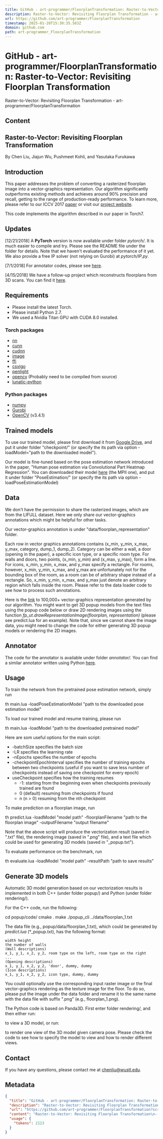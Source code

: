 ```yaml
---
title: GitHub - art-programmer/FloorplanTransformation: Raster-to-Vector: Revisiting Floorplan Transformation
description: Raster-to-Vector: Revisiting Floorplan Transformation - art-programmer/FloorplanTransformation
url: https://github.com/art-programmer/FloorplanTransformation
timestamp: 2025-01-20T15:30:35.583Z
domain: github.com
path: art-programmer_FloorplanTransformation
---
```


# GitHub - art-programmer/FloorplanTransformation: Raster-to-Vector: Revisiting Floorplan Transformation


Raster-to-Vector: Revisiting Floorplan Transformation - art-programmer/FloorplanTransformation


## Content

Raster-to-Vector: Revisiting Floorplan Transformation
-----------------------------------------------------

[](https://github.com/art-programmer/FloorplanTransformation?screenshot=true#raster-to-vector-revisiting-floorplan-transformation)

By Chen Liu, Jiajun Wu, Pushmeet Kohli, and Yasutaka Furukawa

Introduction
------------

[](https://github.com/art-programmer/FloorplanTransformation?screenshot=true#introduction)

This paper addresses the problem of converting a rasterized floorplan image into a vector-graphics representation. Our algorithm significantly outperforms existing methods and achieves around 90% precision and recall, getting to the range of production-ready performance. To learn more, please refer to our ICCV 2017 [paper](http://art-programmer.github.io/floorplan-transformation/paper.pdf) or visit our [project website](http://art-programmer.github.io/floorplan-transformation.html).

This code implements the algorithm described in our paper in Torch7.

Updates
-------

[](https://github.com/art-programmer/FloorplanTransformation?screenshot=true#updates)

\[12/21/2018\] A **PyTorch** version is now available under folder _pytorch/_. It is much easier to compile and try. Please see the README file under the folder for details. Note that we haven't evaluated the performance of it yet. We also provide a free IP solver (not relying on Gurobi) at _pytorch/IP.py_.

\[7/1/2018\] For annotator codes, please see [here](https://github.com/art-programmer/FloorplanTransformation?screenshot=true#annotator).

\[4/15/2018\] We have a follow-up project which reconstructs floorplans from 3D scans. You can find it [here](https://github.com/art-programmer/FloorNet).

Requirements
------------

[](https://github.com/art-programmer/FloorplanTransformation?screenshot=true#requirements)

*   Please install the latest Torch.
*   Please install Python 2.7.
*   We used a Nvidia Titan GPU with CUDA 8.0 installed.

### Torch packages

[](https://github.com/art-programmer/FloorplanTransformation?screenshot=true#torch-packages)

*   [nn](https://github.com/torch/nn)
*   [cunn](https://github.com/torch/cunn)
*   [cudnn](https://github.com/soumith/cudnn.torch)
*   [image](https://github.com/torch/image)
*   [ffi](http://luajit.org/ext_ffi.html)
*   [csvigo](https://github.com/clementfarabet/lua---csv)
*   [penlight](https://github.com/stevedonovan/Penlight)
*   [opencv](https://github.com/marcoscoffier/lua---opencv) (Probably need to be compiled from source)
*   [lunatic-python](https://labix.org/lunatic-python)

### Python packages

[](https://github.com/art-programmer/FloorplanTransformation?screenshot=true#python-packages)

*   [numpy](http://www.scipy.org/scipylib/download.html)
*   [Gurobi](http://www.gurobi.com/)
*   [OpenCV](https://opencv.org/) (v3.4.1)

Trained models
--------------

[](https://github.com/art-programmer/FloorplanTransformation?screenshot=true#trained-models)

To use our trained model, please first download it from [Google Drive](https://drive.google.com/file/d/0B2rs82y7tjKrQk0yRFB3RHVDUXM/view?usp=sharing), and put it under folder "checkpoint/" (or specify the its path via option -loadModel="path to the downloaded model").

Our model is fine-tuned based on the pose estimation network introduced in the paper, "Human pose estimation via Convolutional Part Heatmap Regression". You can downloaded their model [here](https://www.adrianbulat.com/human-pose-estimation) (the MPII one), and put it under folder "PoseEstimation/" (or specify the its path via option -loadPoseEstimationModel)

Data
----

[](https://github.com/art-programmer/FloorplanTransformation?screenshot=true#data)

We don't have the permission to share the rasterized images, which are from the LIFULL dataset. Here we only share our vector-graphics annotations which might be helpful for other tasks.

Our vector-graphics annotation is under "data/floorplan\_representation" folder.

Each row in vector graphics annotations contains (x\_min, y\_min, x\_max, y\_max, category, dump\_1, dump\_2). Category can be either a wall, a door (opening in the paper), a specific icon type, or a specific room type. For walls and doors, two points, (x\_min, y\_min) and (x\_max, y\_max), form a line. For icons, x\_min, y\_min, x\_max, and y\_max specify a rectangle. For rooms, however, x\_min, y\_min, x\_max, and y\_max are unfortunately not for the bounding box of the room, as a room can be of arbitrary shape instead of a rectangle. So, x\_min, y\_min, x\_max, and y\_max just denote an arbitrary region which falls inside the room. Please refer to the data loader code to see how to process such annotations.

Here is the [link](https://drive.google.com/file/d/1Ltn5kzzwhvXz6EStI98Zagfq-mI2pf0m/view?usp=sharing) to 100,000+ vector-graphics representation generated by our algorithm. You might want to get 3D popup models from the text files using the popup code below or draw 2D rendering images using the function _fp\_ut.drawRepresentationImage(floorplan, representation)_ (please see predict.lua for an example). Note that, since we cannot share the image data, you might need to change the code for either generating 3D popup models or rendering the 2D images.

Annotator
---------

[](https://github.com/art-programmer/FloorplanTransformation?screenshot=true#annotator)

The code for the annotator is available under folder _annotator/_. You can find a similar annotator written using Python [here](https://github.com/art-programmer/FloorplanAnnotator).

Usage
-----

[](https://github.com/art-programmer/FloorplanTransformation?screenshot=true#usage)

To train the network from the pretrained pose estimation network, simply run

th main.lua -loadPoseEstimationModel  "path to the downloaded pose estimation model"

To load our trained model and resume training, please run

th main.lua -loadModel  "path to the downloaded pretrained model"

Here are som useful options for the main script:

*   \-batchSize specifies the batch size
*   \-LR specifies the learning rate
*   \-nEpochs specifies the number of epochs
*   \-checkpointEpochInterval specifies the number of training epochs between two checkpoints (useful if you want to save less number of checkpoints instead of saving one checkpoint for every epoch)
*   useCheckpoint specifies how the training resumes
    *   \-1: starting from the beginning even when checkpoints previously trained are found
    *   0 (default) resuming from checkpoints if found
    *   n (n \> 0) resuming from the nth checkpoint

To make prediction on a floorplan image, run

th predict.lua -loadModel "model path" -floorplanFilename "path to the floorplan image" -outputFilename "output filename"

Note that the above script will produce the vectorization result (saved in ".txt" file), the rendering image (saved in ".png" file), and a text file which could be used for generating 3D models (saved in "\_popup.txt").

To evaluate performance on the benchmark, run

th evaluate.lua -loadModel "model path" -resultPath "path to save results"

Generate 3D models
------------------

[](https://github.com/art-programmer/FloorplanTransformation?screenshot=true#generate-3d-models)

Automatic 3D model generation based on our vectorization results is implemented in both C++ (under folder popup/) and Python (under folder rendering/).

For the C++ code, run the following:

cd popup/code/
cmake .
make
./popup\_cli ../data/floorplan\_1.txt

The data file (e.g., popup/data/floorplan\_1.txt), which could be generated by _predict.lua_ (\*\_popup.txt), has the following format:

```
width height
the number of walls
(Wall descriptions)
x_1, y_1, x_2, y_2, room type on the left, room type on the right
...
(Opening descriptions)
x_1, y_1, x_2, y_2, 'door', dummy, dummy
(Icon descriptions)
x_1, y_1, x_2, y_2, icon type, dummy, dummy
```

You could optionally use the corresponding input raster image or the final vector-graphics rendering as the texture image for the floor. To do so, please put the image under the data folder and rename it to the same name with the data file with suffix ".png" (e.g., floorplan\_1.png).

The Python code is based on Panda3D. First enter folder rendering/, and then either run:

to view a 3D model, or run:

to render one view of the 3D model given camera pose. Please check the code to see how to specify the model to view and how to render different views.

Contact
-------

[](https://github.com/art-programmer/FloorplanTransformation?screenshot=true#contact)

If you have any questions, please contact me at [chenliu@wustl.edu](mailto:chenliu@wustl.edu).

## Metadata

```json
{
  "title": "GitHub - art-programmer/FloorplanTransformation: Raster-to-Vector: Revisiting Floorplan Transformation",
  "description": "Raster-to-Vector: Revisiting Floorplan Transformation - art-programmer/FloorplanTransformation",
  "url": "https://github.com/art-programmer/FloorplanTransformation?screenshot=true",
  "content": "Raster-to-Vector: Revisiting Floorplan Transformation\n-----------------------------------------------------\n\n[](https://github.com/art-programmer/FloorplanTransformation?screenshot=true#raster-to-vector-revisiting-floorplan-transformation)\n\nBy Chen Liu, Jiajun Wu, Pushmeet Kohli, and Yasutaka Furukawa\n\nIntroduction\n------------\n\n[](https://github.com/art-programmer/FloorplanTransformation?screenshot=true#introduction)\n\nThis paper addresses the problem of converting a rasterized floorplan image into a vector-graphics representation. Our algorithm significantly outperforms existing methods and achieves around 90% precision and recall, getting to the range of production-ready performance. To learn more, please refer to our ICCV 2017 [paper](http://art-programmer.github.io/floorplan-transformation/paper.pdf) or visit our [project website](http://art-programmer.github.io/floorplan-transformation.html).\n\nThis code implements the algorithm described in our paper in Torch7.\n\nUpdates\n-------\n\n[](https://github.com/art-programmer/FloorplanTransformation?screenshot=true#updates)\n\n\\[12/21/2018\\] A **PyTorch** version is now available under folder _pytorch/_. It is much easier to compile and try. Please see the README file under the folder for details. Note that we haven't evaluated the performance of it yet. We also provide a free IP solver (not relying on Gurobi) at _pytorch/IP.py_.\n\n\\[7/1/2018\\] For annotator codes, please see [here](https://github.com/art-programmer/FloorplanTransformation?screenshot=true#annotator).\n\n\\[4/15/2018\\] We have a follow-up project which reconstructs floorplans from 3D scans. You can find it [here](https://github.com/art-programmer/FloorNet).\n\nRequirements\n------------\n\n[](https://github.com/art-programmer/FloorplanTransformation?screenshot=true#requirements)\n\n*   Please install the latest Torch.\n*   Please install Python 2.7.\n*   We used a Nvidia Titan GPU with CUDA 8.0 installed.\n\n### Torch packages\n\n[](https://github.com/art-programmer/FloorplanTransformation?screenshot=true#torch-packages)\n\n*   [nn](https://github.com/torch/nn)\n*   [cunn](https://github.com/torch/cunn)\n*   [cudnn](https://github.com/soumith/cudnn.torch)\n*   [image](https://github.com/torch/image)\n*   [ffi](http://luajit.org/ext_ffi.html)\n*   [csvigo](https://github.com/clementfarabet/lua---csv)\n*   [penlight](https://github.com/stevedonovan/Penlight)\n*   [opencv](https://github.com/marcoscoffier/lua---opencv) (Probably need to be compiled from source)\n*   [lunatic-python](https://labix.org/lunatic-python)\n\n### Python packages\n\n[](https://github.com/art-programmer/FloorplanTransformation?screenshot=true#python-packages)\n\n*   [numpy](http://www.scipy.org/scipylib/download.html)\n*   [Gurobi](http://www.gurobi.com/)\n*   [OpenCV](https://opencv.org/) (v3.4.1)\n\nTrained models\n--------------\n\n[](https://github.com/art-programmer/FloorplanTransformation?screenshot=true#trained-models)\n\nTo use our trained model, please first download it from [Google Drive](https://drive.google.com/file/d/0B2rs82y7tjKrQk0yRFB3RHVDUXM/view?usp=sharing), and put it under folder \"checkpoint/\" (or specify the its path via option -loadModel=\"path to the downloaded model\").\n\nOur model is fine-tuned based on the pose estimation network introduced in the paper, \"Human pose estimation via Convolutional Part Heatmap Regression\". You can downloaded their model [here](https://www.adrianbulat.com/human-pose-estimation) (the MPII one), and put it under folder \"PoseEstimation/\" (or specify the its path via option -loadPoseEstimationModel)\n\nData\n----\n\n[](https://github.com/art-programmer/FloorplanTransformation?screenshot=true#data)\n\nWe don't have the permission to share the rasterized images, which are from the LIFULL dataset. Here we only share our vector-graphics annotations which might be helpful for other tasks.\n\nOur vector-graphics annotation is under \"data/floorplan\\_representation\" folder.\n\nEach row in vector graphics annotations contains (x\\_min, y\\_min, x\\_max, y\\_max, category, dump\\_1, dump\\_2). Category can be either a wall, a door (opening in the paper), a specific icon type, or a specific room type. For walls and doors, two points, (x\\_min, y\\_min) and (x\\_max, y\\_max), form a line. For icons, x\\_min, y\\_min, x\\_max, and y\\_max specify a rectangle. For rooms, however, x\\_min, y\\_min, x\\_max, and y\\_max are unfortunately not for the bounding box of the room, as a room can be of arbitrary shape instead of a rectangle. So, x\\_min, y\\_min, x\\_max, and y\\_max just denote an arbitrary region which falls inside the room. Please refer to the data loader code to see how to process such annotations.\n\nHere is the [link](https://drive.google.com/file/d/1Ltn5kzzwhvXz6EStI98Zagfq-mI2pf0m/view?usp=sharing) to 100,000+ vector-graphics representation generated by our algorithm. You might want to get 3D popup models from the text files using the popup code below or draw 2D rendering images using the function _fp\\_ut.drawRepresentationImage(floorplan, representation)_ (please see predict.lua for an example). Note that, since we cannot share the image data, you might need to change the code for either generating 3D popup models or rendering the 2D images.\n\nAnnotator\n---------\n\n[](https://github.com/art-programmer/FloorplanTransformation?screenshot=true#annotator)\n\nThe code for the annotator is available under folder _annotator/_. You can find a similar annotator written using Python [here](https://github.com/art-programmer/FloorplanAnnotator).\n\nUsage\n-----\n\n[](https://github.com/art-programmer/FloorplanTransformation?screenshot=true#usage)\n\nTo train the network from the pretrained pose estimation network, simply run\n\nth main.lua -loadPoseEstimationModel  \"path to the downloaded pose estimation model\"\n\nTo load our trained model and resume training, please run\n\nth main.lua -loadModel  \"path to the downloaded pretrained model\"\n\nHere are som useful options for the main script:\n\n*   \\-batchSize specifies the batch size\n*   \\-LR specifies the learning rate\n*   \\-nEpochs specifies the number of epochs\n*   \\-checkpointEpochInterval specifies the number of training epochs between two checkpoints (useful if you want to save less number of checkpoints instead of saving one checkpoint for every epoch)\n*   useCheckpoint specifies how the training resumes\n    *   \\-1: starting from the beginning even when checkpoints previously trained are found\n    *   0 (default) resuming from checkpoints if found\n    *   n (n \\> 0) resuming from the nth checkpoint\n\nTo make prediction on a floorplan image, run\n\nth predict.lua -loadModel \"model path\" -floorplanFilename \"path to the floorplan image\" -outputFilename \"output filename\"\n\nNote that the above script will produce the vectorization result (saved in \".txt\" file), the rendering image (saved in \".png\" file), and a text file which could be used for generating 3D models (saved in \"\\_popup.txt\").\n\nTo evaluate performance on the benchmark, run\n\nth evaluate.lua -loadModel \"model path\" -resultPath \"path to save results\"\n\nGenerate 3D models\n------------------\n\n[](https://github.com/art-programmer/FloorplanTransformation?screenshot=true#generate-3d-models)\n\nAutomatic 3D model generation based on our vectorization results is implemented in both C++ (under folder popup/) and Python (under folder rendering/).\n\nFor the C++ code, run the following:\n\ncd popup/code/\ncmake .\nmake\n./popup\\_cli ../data/floorplan\\_1.txt\n\nThe data file (e.g., popup/data/floorplan\\_1.txt), which could be generated by _predict.lua_ (\\*\\_popup.txt), has the following format:\n\n```\nwidth height\nthe number of walls\n(Wall descriptions)\nx_1, y_1, x_2, y_2, room type on the left, room type on the right\n...\n(Opening descriptions)\nx_1, y_1, x_2, y_2, 'door', dummy, dummy\n(Icon descriptions)\nx_1, y_1, x_2, y_2, icon type, dummy, dummy\n```\n\nYou could optionally use the corresponding input raster image or the final vector-graphics rendering as the texture image for the floor. To do so, please put the image under the data folder and rename it to the same name with the data file with suffix \".png\" (e.g., floorplan\\_1.png).\n\nThe Python code is based on Panda3D. First enter folder rendering/, and then either run:\n\nto view a 3D model, or run:\n\nto render one view of the 3D model given camera pose. Please check the code to see how to specify the model to view and how to render different views.\n\nContact\n-------\n\n[](https://github.com/art-programmer/FloorplanTransformation?screenshot=true#contact)\n\nIf you have any questions, please contact me at [chenliu@wustl.edu](mailto:chenliu@wustl.edu).",
  "usage": {
    "tokens": 2123
  }
}
```
